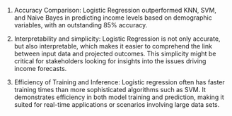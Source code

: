 1.	Accuracy Comparison:
Logistic Regression outperformed KNN, SVM, and Naive Bayes in predicting income levels based on demographic variables, with an outstanding 85% accuracy.


2.	Interpretability and simplicity:
Logistic Regression is not only accurate, but also interpretable, which makes it easier to comprehend the link between input data and projected outcomes. This simplicity might be critical for stakeholders looking for insights into the issues driving income forecasts.

3.	Efficiency of Training and Inference:
Logistic regression often has faster training times than more sophisticated algorithms such as SVM. It demonstrates efficiency in both model training and prediction, making it suited for real-time applications or scenarios involving large data sets.
